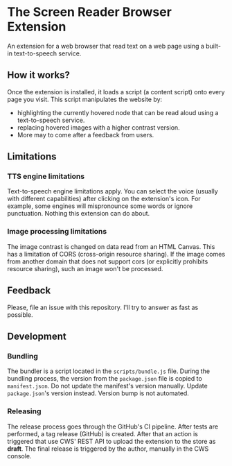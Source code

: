# The Screen Reader Browser Extension

An extension for a web browser that read text on a web page using a built-in text-to-speech service.

## How it works?

Once the extension is installed, it loads a script (a content script) onto every page you visit. This script manipulates the website by:

- highlighting the currently hovered node that can be read aloud using a text-to-speech service.
- replacing hovered images with a higher contrast version.
- More may to come after a feedback from users.

## Limitations

### TTS engine limitations

Text-to-speech engine limitations apply. You can select the voice (usually with different capabilities) after clicking on the extension's icon. For example, some engines will mispronounce some words or ignore punctuation. Nothing this extension can do about.

### Image processing limitations

The image contrast is changed on data read from an HTML Canvas. This has a limitation of CORS (cross-origin resource sharing). If the image comes from another domain that does not support cors (or explicitly prohibits resource sharing), such an image won't be processed.

## Feedback

Please, file an issue with this repository. I'll try to answer as fast as possible.

## Development

### Bundling

The bundler is a script located in the `scripts/bundle.js` file. During the bundling process, the version from the `package.json` file is copied to `manifest.json`. Do not update the manifest's version manually. Update `package.json`'s version instead. Version bump is not automated.

### Releasing

The release process goes through the GitHub's CI pipeline. After tests are performed, a tag release (GitHub) is created. After that an action is triggered that use CWS' REST API to upload the extension to the store as **draft**. The final release is triggered by the author, manually in the CWS console.
